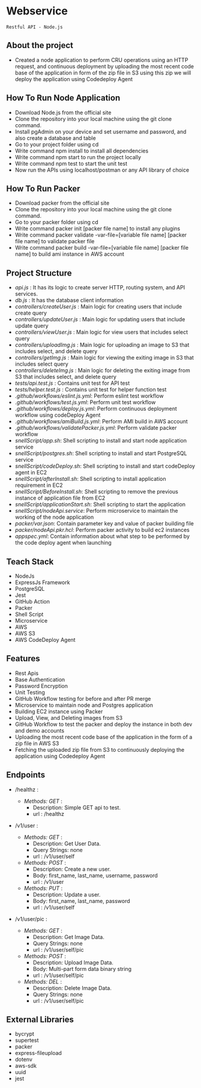 # Webservice 
``Restful API - Node.js``

## About the project
* Created a node application to perform CRU operations using an HTTP request, and continuous deployment by uploading the most recent code base of the application in form of the zip file in S3 using this zip we will deploy the application using Codedeploy Agent

## How To Run Node Application
* Download Node.js from the official site
* Clone the repository into your local machine using the git clone command.
* Install pgAdmin on your device and set username and password, and also create a database and table</li>
* Go to your project folder using cd
* Write command npm install to install all dependencies
* Write command npm start to run the project locally
* Write command npm test to start the unit test
* Now run the APIs using localhost/postman or any API library of choice
## How To Run Packer
* Download packer from the official site
* Clone the repository into your local machine using the git clone command.
* Go to your packer folder using cd
* Write command packer init [packer file name] to install any plugins
* Write command packer validate -var-file=[variable file name] [packer file name] to validate packer file
* Write command packer build -var-file=[variable file name] [packer file name] to build ami instance in AWS account
  
## Project Structure
* *api.js* : It has its logic to create server HTTP, routing system, and API services.
* *db.js* : It has the database client information
* *controllers/createUser.js* : Main logic for creating users that include create query
* *controllers/updateUser.js* : Main logic for updating users that include update query
* *controllers/viewUser.js* : Main logic for view users that includes select query
* *controllers/uploadImg.js* : Main logic for uploading an image to S3 that includes select, and delete query
* *controllers/getImg.js* : Main logic for viewing the exiting image in S3 that includes select query
* *controllers/deleteImg.js* : Main logic for deleting the exiting image from S3 that includes select, and delete query
* *tests/api.test.js* : Contains unit test for API test
* *tests/helper.test.js* : Contains unit test for helper function test
* *.github/workflows/eslint.js.yml*: Perform eslint test workflow
* *.github/workflows/test.js.yml*: Perform unit test workflow
* *.github/workflows/deploy.js.yml*: Perform continuous deployment workflow using codeDeploy Agent
* *.github/workflows/amiBuild.js.yml*: Perform AMI build in AWS account
* *.github/workflows/validatePacker.js.yml*: Perform validate packer workflow
* *snellScript/app.sh*: Shell scripting to install and start node application service
* *snellScript/postgres.sh*: Shell scripting to install and start PostgreSQL service
* *snellScript/codeDeploy.sh*: Shell scripting to install and start codeDeploy agent in EC2
* *snellScript/afterInstall.sh*: Shell scripting to install application requirement in EC2
* *snellScript/BeforeInstall.sh*: Shell scripting to remove the previous instance of application file from EC2
* *snellScript/applicationStart.sh*: Shell scripting to start the application
* *snellScript/nodeApi.service*: Perform microservice to maintain the working of the node application
* *packer/var.json*: Contain parameter key and value of packer building file
* *packer/nodeApi.pkr.hcl*: Perform packer activity to build ec2 instances
* *appspec.yml*: Contain information about what step to be performed by the code deploy agent when launching
  
## Teach Stack
* NodeJs
* ExpressJs Framework
* PostgreSQL
* Jest
* GitHub Action
* Packer
* Shell Script
* Microservice
* AWS
* AWS S3
* AWS CodeDeploy Agent

## Features
* Rest Apis
* Base Authentication
* Password Encryption
* Unit Testing
* GitHub Workflow testing for before and after PR merge 
* Microservice to maintain node and Postgres application
* Building EC2 instance using Packer
* Upload, View, and Deleting images from S3
* GitHub Workflow to test the packer and deploy the instance in both dev and demo accounts
* Uploading the most recent code base of the application in the form of a zip file in AWS S3
* Fetching the uploaded zip file from S3 to continuously deploying the application using Codedeploy Agent

## Endpoints
* /healthz :

  - *Methods: GET* : 
      - Description: Simple GET api to test.
      - url : /healthz

* /v1/user :
  
  - *Methods: GET* : 
      - Description: Get User Data.
      - Query Strings: none
      - url : /v1/user/self
  - *Methods: POST* : 
      - Description: Create a new user.
      - Body: first_name, last_name, username, password
      - url : /v1/user
  - *Methods: PUT* : 
      - Description: Update a user.
      - Body: first_name, last_name, password
      - url : /v1/user/self
  
* /v1/user/pic :
  
  - *Methods: GET* : 
      - Description: Get Image Data.
      - Query Strings: none
      - url : /v1/user/self/pic
  - *Methods: POST* : 
      - Description: Upload Image Data.
      - Body: Multi-part form data binary string
      - url : /v1/user/self/pic
  - *Methods: DEL* : 
      - Description: Delete Image Data.
      - Query Strings: none
      - url : /v1/user/self/pic
## External Libraries
* bycrypt
* supertest
* packer
* express-fileupload
* dotenv
* aws-sdk
* uuid
* jest
